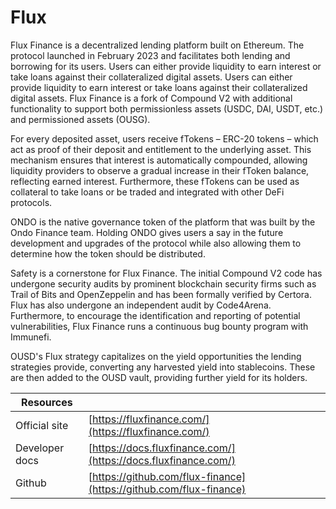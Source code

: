 # Flux

Flux Finance is a decentralized lending platform built on Ethereum. The protocol launched in February 2023 and facilitates both lending and borrowing for its users. Users can either provide liquidity to earn interest or take loans against their collateralized digital assets. Users can either provide liquidity to earn interest or take loans against their collateralized digital assets. Flux Finance is a fork of Compound V2 with additional functionality to support both permissionless assets (USDC, DAI, USDT, etc.) and permissioned assets (OUSG).&#x20;

For every deposited asset, users receive fTokens – ERC-20 tokens – which act as proof of their deposit and entitlement to the underlying asset. This mechanism ensures that interest is automatically compounded, allowing liquidity providers to observe a gradual increase in their fToken balance, reflecting earned interest. Furthermore, these fTokens can be used as collateral to take loans or be traded and integrated with other DeFi protocols.

ONDO is the native governance token of the platform that was built by the Ondo Finance team. Holding ONDO gives users a say in the future development and upgrades of the protocol while also allowing them to determine how the token should be distributed.

Safety is a cornerstone for Flux Finance. The initial Compound V2 code has undergone security audits by prominent blockchain security firms such as Trail of Bits and OpenZeppelin and has been formally verified by Certora. Flux has also undergone an independent audit by Code4Arena. Furthermore, to encourage the identification and reporting of potential vulnerabilities, Flux Finance runs a continuous bug bounty program with Immunefi.

OUSD's Flux strategy capitalizes on the yield opportunities the lending strategies provide, converting any harvested yield into stablecoins. These are then added to the OUSD vault, providing further yield for its holders.



| Resources      |                                                                    |
| -------------- | ------------------------------------------------------------------ |
| Official site  | [https://fluxfinance.com/](https://fluxfinance.com/)               |
| Developer docs | [https://docs.fluxfinance.com/](https://docs.fluxfinance.com/)     |
| Github         | [https://github.com/flux-finance](https://github.com/flux-finance) |

